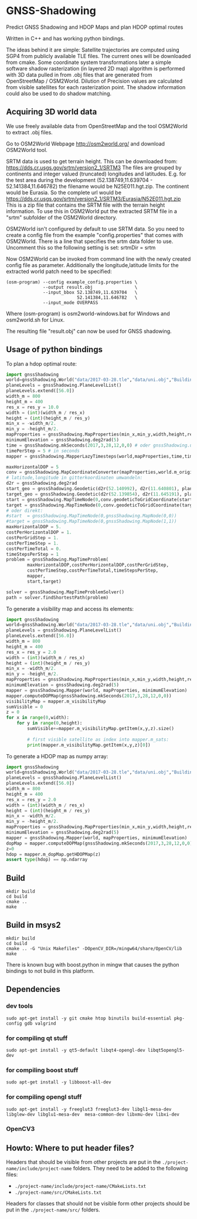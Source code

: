 # GNSS-Shadowing
Predict GNSS Shadowing and HDOP Maps and plan HDOP optimal routes 

Written in C++ and has working python bindings. 

The ideas behind it are simple: Satellite trajectories are computed using SGP4 from publicly available TLE files. The current ones will be downloaded from cmake. Some coordinate system transformations later a simple software shadow rasterization (in layered 2D map) algorithm is performed with 3D data pulled in from .obj files that are generated from OpenStreetMap / OSM2World. Dilution of Precision values are calculated from visible satellites for each rasterization point. The shadow information could also be used to do shadow matching.

## Acquiring 3D world data

We use freely available data from OpenStreetMap and the tool OSM2World to extract .obj files.

Go to OSM2World Webpage http://osm2world.org/ and download OSM2World tool.

SRTM data is used to get terrain height. This can be downloaded from: https://dds.cr.usgs.gov/srtm/version2_1/SRTM3
The files are grouped by continents and integer valued (truncated) longitudes and latitudes.
E.g. for the test area during the development (52.138749,11.639704 - 52.141384,11.646782) the filename would be N25E011.hgt.zip. The continent would be Eurasia.
So the complete url would be https://dds.cr.usgs.gov/srtm/version2_1/SRTM3/Eurasia/N52E011.hgt.zip
This is a zip file that contains the SRTM file with the terrain height information.
To use this in OSM2World put the extracted SRTM file in a "srtm" subfolder of the OSM2World directory.

OSM2World isn't configured by default to use SRTM data. So you need to create a config file from the example "config.properties" that comes with OSM2World. There is a line that specifies the srtm data folder to use. Uncomment this so the following setting is set:
srtmDir = srtm

Now OSM2World can be invoked from command line with the newly created config file as parameter.
Additionally the longitude,latitude limits for the extracted world patch need to be specified:

```shell
(osm-program) --config example_config.properties \
              --output result.obj                \
              --input_bbox 52.138749,11.639704   \
                           52.141384,11.646782   \
              --input_mode OVERPASS
```

Where (osm-program) is osm2world-windows.bat for Windows and osm2world.sh for Linux.

The resulting file "result.obj" can now be used for GNSS shadowing.


## Usage of python bindings


To plan a hdop optimal route:
```python
import gnssShadowing
world=gnssShadowing.World("data/2017-03-28.tle","data/uni.obj","Building")
planeLevels = gnssShadowing.PlaneLevelList()
planeLevels.extend([56.0])
width_m = 800
height_m = 400
res_x = res_y = 10.0
width = (int)(width_m / res_x)
height = (int)(height_m / res_y)
min_x = -width_m/2.
min_y = -height_m/2.
mapProperties = gnssShadowing.MapProperties(min_x,min_y,width,height,res_x,res_y,planeLevels)
minimumElevation = gnssShadowing.deg2rad(5)
time = gnssShadowing.mkSeconds(2017,3,28,12,0,0) # oder gnssShadowing.unixTimeInSeconds()
timePerStep = 5 # in seconds
mapper = gnssShadowing.MapperLazyTimesteps(world,mapProperties,time,timePerStep,minimumElevation)

maxHorizontalDOP = 5
conv = gnssShadowing.MapCoordinateConverter(mapProperties,world.m_origin)
# latitude,longitude in gitterkoordinaten umwandeln:
d2r = gnssShadowing.deg2rad
start_geo = gnssShadowing.Geodetic(d2r(52.140992), d2r(11.640801), planeLevels[0],0)
target_geo = gnssShadowing.Geodetic(d2r(52.139854), d2r(11.645191), planeLevels[0],0)
start = gnssShadowing.MapTimeNode(0,conv.geodeticToGridCoordinate(start_geo))
target = gnssShadowing.MapTimeNode(0,conv.geodeticToGridCoordinate(target_geo))
# oder direkt:
#start  = gnssShadowing.MapTimeNode(0,gnssShadowing.MapNode(0,0))
#target = gnssShadowing.MapTimeNode(0,gnssShadowing.MapNode(1,1))
maxHorizontalDOP = 5.
costPerHorizontalDOP = 1.
costPerGridStep = 1.
costPerTimeStep = 1.
costPerTimeTotal = 0.
timeStepsPerStep = 1
problem = gnssShadowing.MapTimeProblem(
        maxHorizontalDOP,costPerHorizontalDOP,costPerGridStep,
        costPerTimeStep,costPerTimeTotal,timeStepsPerStep,
        mapper, 
        start,target)

solver = gnssShadowing.MapTimeProblemSolver()
path = solver.findShortestPath(problem)
```

To generate a visibility map and access its elements:
```python
import gnssShadowing
world=gnssShadowing.World("data/2017-03-28.tle","data/uni.obj","Building")
planeLevels = gnssShadowing.PlaneLevelList()
planeLevels.extend([56.0])
width_m = 800
height_m = 400
res_x = res_y = 2.0
width = (int)(width_m / res_x)
height = (int)(height_m / res_y)
min_x = -width_m/2.
min_y = -height_m/2.
mapProperties = gnssShadowing.MapProperties(min_x,min_y,width,height,res_x,res_y,planeLevels)
minimumElevation = gnssShadowing.deg2rad(5)
mapper = gnssShadowing.Mapper(world, mapProperties, minimumElevation)
mapper.computeDOPMap(gnssShadowing.mkSeconds(2017,3,28,12,0,0))
visibilityMap = mapper.m_visibilityMap
sumVisible = 0
z = 0
for x in range(0,width):
    for y in range(0,height):
        sumVisible+=mapper.m_visibilityMap.getItem(x,y,z).size()
        
        # first visible satellite as index into mapper.m_sats:
        print(mapper.m_visibilityMap.getItem(x,y,z)[0]) 
```


To generate a HDOP map as numpy array:
```python
import gnssShadowing
world=gnssShadowing.World("data/2017-03-28.tle","data/uni.obj","Building")
planeLevels = gnssShadowing.PlaneLevelList()
planeLevels.extend([56.0])
width_m = 800
height_m = 400
res_x = res_y = 2.0
width = (int)(width_m / res_x)
height = (int)(height_m / res_y)
min_x = -width_m/2.
min_y = -height_m/2.
mapProperties = gnssShadowing.MapProperties(min_x,min_y,width,height,res_x,res_y,planeLevels)
minimumElevation = gnssShadowing.deg2rad(5)
mapper = gnssShadowing.Mapper(world, mapProperties, minimumElevation)
dopMap = mapper.computeDOPMap(gnssShadowing.mkSeconds(2017,3,28,12,0,0))
z=0
hdop = mapper.m_dopMap.getHDOPMap(z)
assert type(hdop) == np.ndarray
```

## Build

```shell
mkdir build
cd build
cmake ..
make
```

## Build in msys2

```shell
mkdir build
cd build
cmake .. -G "Unix Makefiles" -DOpenCV_DIR=/mingw64/share/OpenCV/lib
make
```

There is known bug with boost.python in mingw that causes the python bindings to not build in this platform.

## Dependencies

### dev tools
```shell
sudo apt-get install -y git cmake htop binutils build-essential pkg-config gdb valgrind
```
### for compiling qt stuff
```shell
sudo apt-get install -y qt5-default libqt4-opengl-dev libqt5opengl5-dev
```
### for compiling boost stuff
```shell
sudo apt-get install -y libboost-all-dev
```    
### for compiling opengl stuff
```shell
sudo apt-get install -y freeglut3 freeglut3-dev libgl1-mesa-dev libglew-dev libglu1-mesa-dev  mesa-common-dev libxmu-dev libxi-dev 
```

### OpenCV3 

## Howto: Where to put header files?

Headers that should be visible from other projects are put in
the `./project-name/include/project-name` folders.
They need to be added to the following files:
- `./project-name/include/project-name/CMakeLists.txt`
- `./project-name/src/CMakeLists.txt`

Headers for classes that should not be visible form other projects
should be put in the `./project-name/src/` folders.

